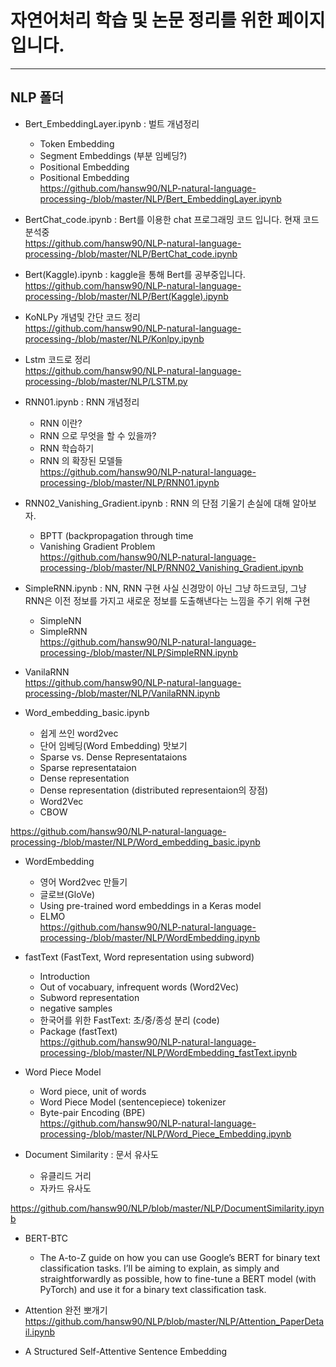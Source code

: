 # 자연어처리 학습 및 논문 정리를 위한 페이지입니다.

***
 
## NLP 폴더

- Bert_EmbeddingLayer.ipynb : 벌트 개념정리
  - Token Embedding
  - Segment Embeddings (부분 임베딩?)
  - Positional Embedding
  - Positional Embedding  
https://github.com/hansw90/NLP-natural-language-processing-/blob/master/NLP/Bert_EmbeddingLayer.ipynb

- BertChat_code.ipynb : Bert를 이용한 chat 프로그래밍 코드 입니다. 현재 코드 분석중  
https://github.com/hansw90/NLP-natural-language-processing-/blob/master/NLP/BertChat_code.ipynb

- Bert(Kaggle).ipynb : kaggle을 통해 Bert를 공부중입니다.  
https://github.com/hansw90/NLP-natural-language-processing-/blob/master/NLP/Bert(Kaggle).ipynb

- KoNLPy 개념및 간단 코드 정리  
https://github.com/hansw90/NLP-natural-language-processing-/blob/master/NLP/Konlpy.ipynb
  
- Lstm 코드로 정리  
https://github.com/hansw90/NLP-natural-language-processing-/blob/master/NLP/LSTM.py  

- RNN01.ipynb : RNN 개념정리 
  - RNN 이란?
  - RNN 으로 무엇을 할 수 있을까?
  - RNN 학습하기
  - RNN 의 확장된 모델들  
https://github.com/hansw90/NLP-natural-language-processing-/blob/master/NLP/RNN01.ipynb
  
- RNN02_Vanishing_Gradient.ipynb : RNN 의 단점 기울기 손실에 대해 알아보자.
  - BPTT (backpropagation through time
  - Vanishing Gradient Problem  
https://github.com/hansw90/NLP-natural-language-processing-/blob/master/NLP/RNN02_Vanishing_Gradient.ipynb

- SimpleRNN.ipynb : NN, RNN 구현 사실 신경망이 아닌 그냥 하드코딩, 그냥 RNN은 이전 정보를 가지고 새로운 정보를 도출해낸다는  느낌을 주기 위해 구현
  - SimpleNN
  - SimpleRNN  
https://github.com/hansw90/NLP-natural-language-processing-/blob/master/NLP/SimpleRNN.ipynb

- VanilaRNN  
https://github.com/hansw90/NLP-natural-language-processing-/blob/master/NLP/VanilaRNN.ipynb

- Word_embedding_basic.ipynb
  - 쉽게 쓰인 word2vec  
  - 단어 임베딩(Word Embedding) 맛보기
  - Sparse vs. Dense Representataions
  - Sparse representataion
  - Dense representation
  - Dense representation (distributed representaion의 장점)
  - Word2Vec
  - CBOW
  
https://github.com/hansw90/NLP-natural-language-processing-/blob/master/NLP/Word_embedding_basic.ipynb

- WordEmbedding
  - 영어 Word2vec 만들기
  - 글로브(GloVe)
  - Using pre-trained word embeddings in a Keras model
  - ELMO  
https://github.com/hansw90/NLP-natural-language-processing-/blob/master/NLP/WordEmbedding.ipynb

- fastText (FastText, Word representation using subword)
  - Introduction
  - Out of vocabuary, infrequent words (Word2Vec)
  - Subword representation
  - negative samples 
  - 한국어를 위한 FastText: 초/중/종성 분리 (code)
  - Package (fastText)  
https://github.com/hansw90/NLP-natural-language-processing-/blob/master/NLP/WordEmbedding_fastText.ipynb  

- Word Piece Model
  - Word piece, unit of words
  - Word Piece Model (sentencepiece) tokenizer
  - Byte-pair Encoding (BPE)  
https://github.com/hansw90/NLP-natural-language-processing-/blob/master/NLP/Word_Piece_Embedding.ipynb

- Document Similarity : 문서 유사도
  - 유클리드 거리
  - 자카드 유사도  

https://github.com/hansw90/NLP/blob/master/NLP/DocumentSimilarity.ipynb


- BERT-BTC
  - The A-to-Z guide on how you can use Google’s BERT for binary text classification tasks. I’ll be aiming to explain, as simply and straightforwardly as possible, how to fine-tune a BERT model (with PyTorch) and use it for a binary text classification task.  


- Attention 완전 뽀개기 
https://github.com/hansw90/NLP/blob/master/NLP/Attention_PaperDetail.ipynb


- A Structured Self-Attentive Sentence Embedding
  
